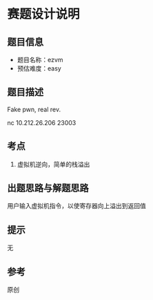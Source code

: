 # 赛题设计说明

## 题目信息

- 题目名称：ezvm
- 预估难度：easy

## 题目描述

Fake pwn, real rev.

nc 10.212.26.206 23003

## 考点

1. 虚拟机逆向，简单的栈溢出

## 出题思路与解题思路

用户输入虚拟机指令，以使寄存器向上溢出到返回值

## 提示

无

## 参考

原创

